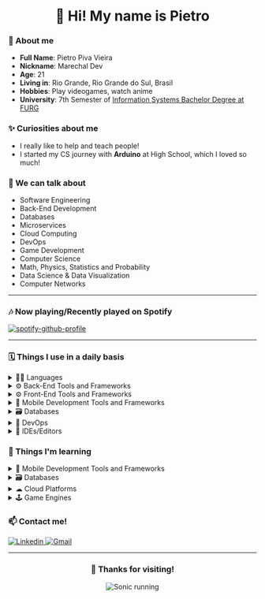 <h1 align="center">👋 Hi! My name is Pietro</h1>

### 💬 About me

- **Full Name**: Pietro Piva Vieira
- **Nickname**: Marechal Dev
- **Age**: 21
- **Living in**: Rio Grande, Rio Grande do Sul, Brasil
- **Hobbies**: Play videogames, watch anime
- **University**: 7th Semester of [Information Systems Bachelor Degree at FURG](https://www.furg.br/en/undergraduate-studies/information-system)

### ✨ Curiosities about me

- I really like to help and teach people!
- I started my CS journey with **Arduino** at High School, which I loved so much!

### 📢 We can talk about

- Software Engineering
- Back-End Development
- Databases
- Microservices
- Cloud Computing
- DevOps
- Game Development
- Computer Science
- Math, Physics, Statistics and Probability
- Data Science & Data Visualization
- Computer Networks

---

### 🎶 Now playing/Recently played on Spotify

[![spotify-github-profile](https://spotify-github-profile.vercel.app/api/view?uid=piva-pietro2014&cover_image=true&theme=default)](https://github.com/kittinan/spotify-github-profile)

---

### 🗓 Things I use in a daily basis

<details>
  <summary>👨‍💻 Languages</summary>

![C](https://img.shields.io/badge/c-%2300599C.svg?style=for-the-badge&logo=c&logoColor=white) ![C++](https://img.shields.io/badge/c++-%2300599C.svg?style=for-the-badge&logo=c%2B%2B&logoColor=white) ![CSharp](https://img.shields.io/badge/C%23-239120?style=for-the-badge&logo=c-sharp&logoColor=white) ![JavaScript](https://img.shields.io/badge/javascript-%23323330.svg?style=for-the-badge&logo=javascript&logoColor=%23F7DF1E) ![TypeScript](https://img.shields.io/badge/typescript-%23007ACC.svg?style=for-the-badge&logo=typescript&logoColor=white) ![Dart](https://img.shields.io/badge/dart-%230175C2.svg?style=for-the-badge&logo=dart&logoColor=white) ![Go](https://img.shields.io/badge/go-%2300ADD8.svg?style=for-the-badge&logo=go&logoColor=white) ![Lua](https://img.shields.io/badge/lua-%232C2D72.svg?style=for-the-badge&logo=lua&logoColor=white) ![Python](https://img.shields.io/badge/python-3670A0?style=for-the-badge&logo=python&logoColor=ffdd54) ![R](https://img.shields.io/badge/r-%23276DC3.svg?style=for-the-badge&logo=r&logoColor=white)

</details>

<details>
  <summary>⚙ Back-End Tools and Frameworks</summary>

![NodeJS](https://img.shields.io/badge/node.js-6DA55F?style=for-the-badge&logo=node.js&logoColor=white) ![Express.js](https://img.shields.io/badge/express.js-%23404d59.svg?style=for-the-badge&logo=express&logoColor=%2361DAFB) ![NestJS](https://img.shields.io/badge/nestjs-%23E0234E.svg?style=for-the-badge&logo=nestjs&logoColor=white) ![.Net](https://img.shields.io/badge/.NET-5C2D91?style=for-the-badge&logo=.net&logoColor=white)

</details>

<details>
  <summary>⚙ Front-End Tools and Frameworks</summary>

![React](https://img.shields.io/badge/react-%2320232a.svg?style=for-the-badge&logo=react&logoColor=%2361DAFB) ![Angular](https://img.shields.io/badge/angular-%23DD0031.svg?style=for-the-badge&logo=angular&logoColor=white) ![Electron.js](https://img.shields.io/badge/Electron-191970?style=for-the-badge&logo=Electron&logoColor=white) ![CSS3](https://img.shields.io/badge/css3-%231572B6.svg?style=for-the-badge&logo=css3&logoColor=white) ![SASS](https://img.shields.io/badge/SASS-hotpink.svg?style=for-the-badge&logo=SASS&logoColor=white) ![Styled Components](https://img.shields.io/badge/styled--components-DB7093?style=for-the-badge&logo=styled-components&logoColor=white) ![TailwindCSS](https://img.shields.io/badge/tailwindcss-%2338B2AC.svg?style=for-the-badge&logo=tailwind-css&logoColor=white)

</details>

<details>
  <summary>📱 Mobile Development Tools and Frameworks</summary>

![React Native](https://img.shields.io/badge/react_native-%2320232a.svg?style=for-the-badge&logo=react&logoColor=%2361DAFB) ![Expo](https://img.shields.io/badge/expo-1C1E24?style=for-the-badge&logo=expo&logoColor=#D04A37) ![Flutter](https://img.shields.io/badge/Flutter-%2302569B.svg?style=for-the-badge&logo=Flutter&logoColor=white)

</details>

<details>
  <summary>🗃 Databases</summary>

![MySQL](https://img.shields.io/badge/mysql-%2300f.svg?style=for-the-badge&logo=mysql&logoColor=white) ![PostgreSQL](https://img.shields.io/badge/postgresql-%23316192.svg?style=for-the-badge&logo=postgresql&logoColor=white) ![MicrosoftSQLServer](https://img.shields.io/badge/Microsoft%20SQL%20Server-CC2927?style=for-the-badge&logo=microsoft%20sql%20server&logoColor=white) ![MongoDB](https://img.shields.io/badge/MongoDB-%234ea94b.svg?style=for-the-badge&logo=mongodb&logoColor=white)

</details>

<details>
  <summary>🦑 DevOps</summary>

![Docker](https://img.shields.io/badge/docker-%230db7ed.svg?style=for-the-badge&logo=docker&logoColor=white) ![Kubernetes](https://img.shields.io/badge/kubernetes-%23326ce5.svg?style=for-the-badge&logo=kubernetes&logoColor=white)

</details>

<details>
  <summary>📝 IDEs/Editors</summary>

![Visual Studio Code](https://img.shields.io/badge/Visual%20Studio%20Code-0078d7.svg?style=for-the-badge&logo=visual-studio-code&logoColor=white) ![Visual Studio](https://img.shields.io/badge/Visual%20Studio-5C2D91.svg?style=for-the-badge&logo=visual-studio&logoColor=white) ![PhpStorm](https://img.shields.io/badge/phpstorm-143?style=for-the-badge&logo=phpstorm&logoColor=black&color=black&labelColor=darkorchid) ![PyCharm](https://img.shields.io/badge/pycharm-143?style=for-the-badge&logo=pycharm&logoColor=black&color=black&labelColor=green) ![GoLand](https://img.shields.io/badge/GoLand-0f0f0f?&style=for-the-badge&logo=goland&logoColor=white) ![RStudio](https://img.shields.io/badge/RStudio-4285F4?style=for-the-badge&logo=rstudio&logoColor=white) ![Neovim](https://img.shields.io/badge/NeoVim-%2357A143.svg?&style=for-the-badge&logo=neovim&logoColor=white)

</details>

### 🤔 Things I'm learning

<details>
  <summary>📱 Mobile Development Tools and Frameworks</summary>

  ![React Native](https://img.shields.io/badge/react_native-%2320232a.svg?style=for-the-badge&logo=react&logoColor=%2361DAFB)
</details>

<details>
  <summary>🗃 Databases</summary>

  ![MicrosoftSQLServer](https://img.shields.io/badge/Microsoft%20SQL%20Sever-CC2927?style=for-the-badge&logo=microsoft%20sql%20server&logoColor=white)
</details>

<details>
  <summary>☁ Cloud Platforms</summary>

![Google Cloud](https://img.shields.io/badge/Google%20Cloud-%234285F4.svg?style=for-the-badge&logo=google-cloud&logoColor=white) ![Vercel](https://img.shields.io/badge/vercel-%23000000.svg?style=for-the-badge&logo=vercel&logoColor=white)

</details>

<details>
  <summary>🕹 Game Engines</summary>

![Unity Engine](https://img.shields.io/badge/Unity-100000?style=for-the-badge&logo=unity&logoColor=white) ![Unreal Engine](https://img.shields.io/badge/Unreal%20Engine-%23313131.svg?style=for-the-badge&logo=unrealengine&logoColor=white)

</details>

### 📫 Contact me!

<a href="https://www.linkedin.com/in/pietro-vieira/" target="_blank"> 
  <img src="https://img.shields.io/badge/linkedin-%230077B5.svg?style=for-the-badge&logo=linkedin&logoColor=white" alt="Linkedin" /> 
</a>
<a href="mailto:pietro.developer@gmail.com" target="_blank">
  <img src="https://img.shields.io/badge/Gmail-D14836?style=for-the-badge&logo=gmail&logoColor=white" alt="Gmail" />
</a>

---

<div align="center">
  <h3>🤝 Thanks for visiting!</h3>
  <img src="https://media.giphy.com/media/j65n85RPrVQlhbLQel/giphy.gif" alt="Sonic running"/>
</div>
